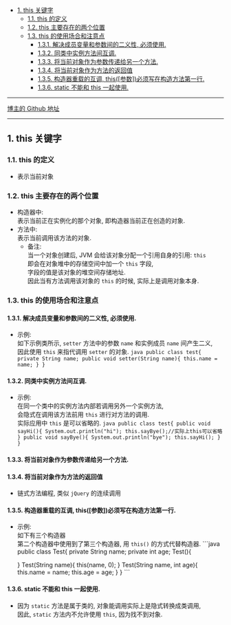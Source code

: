 <!-- TOC -->

- [1. this 关键字](#1-this-关键字)
  - [1.1. this 的定义](#11-this-的定义)
  - [1.2. this 主要存在的两个位置](#12-this-主要存在的两个位置)
  - [1.3. this 的使用场合和注意点](#13-this-的使用场合和注意点)
    - [1.3.1. 解决成员变量和参数间的二义性, 必须使用.](#131-解决成员变量和参数间的二义性-必须使用)
    - [1.3.2. 同类中实例方法间互调.](#132-同类中实例方法间互调)
    - [1.3.3. 将当前对象作为参数传递给另一个方法.](#133-将当前对象作为参数传递给另一个方法)
    - [1.3.4. 将当前对象作为方法的返回值](#134-将当前对象作为方法的返回值)
    - [1.3.5. 构造器重载的互调, this([参数])必须写在构造方法第一行.](#135-构造器重载的互调-this参数必须写在构造方法第一行)
    - [1.3.6. static 不能和 this 一起使用.](#136-static-不能和-this-一起使用)

<!-- /TOC -->

****
[博主的 Github 地址](https://github.com/leon9dragon)
****

## 1. this 关键字

### 1.1. this 的定义
- 表示当前对象

### 1.2. this 主要存在的两个位置
- 构造器中:  
  表示当前正在实例化的那个对象, 即构造器当前正在创造的对象.  
- 方法中:  
  表示当前调用该方法的对象.
  - 备注:  
    当一个对象创建后, JVM 会给该对象分配一个引用自身的引用: `this`  
    即会在对象堆中的存储空间中加一个 `this` 字段,  
    字段的值是该对象的堆空间存储地址.  
    因此当有方法调用该对象的 `this` 的时候, 实际上是调用对象本身.

### 1.3. this 的使用场合和注意点

#### 1.3.1. 解决成员变量和参数间的二义性, 必须使用.
   - 示例:    
     如下示例类所示, `setter` 方法中的参数 `name`  和实例成员 `name` 间产生二义,  
     因此使用 `this` 来指代调用 `setter` 的对象.
    ```java
    public class test{
        private String name;
        public void setter(String name){
            this.name = name;
        }
    }
    ```

#### 1.3.2. 同类中实例方法间互调.
   - 示例:   
     在同一个类中的实例方法内部若调用另外一个实例方法,   
     会隐式在调用该方法前用 `this` 进行对方法的调用.  
     实际应用中 `this` 是可以省略的.
    ```java
    public class test{
        public void sayHi(){
            System.out.println("hi");
            this.sayBye();//实际上this可以省略
        }
        public void sayBye(){
            System.out.println("bye");
            this.sayHi();
        }
    }
    ```

#### 1.3.3. 将当前对象作为参数传递给另一个方法.

#### 1.3.4. 将当前对象作为方法的返回值
   - 链式方法编程, 类似 `jQuery` 的连续调用

#### 1.3.5. 构造器重载的互调, this([参数])必须写在构造方法第一行.
   - 示例:  
     如下有三个构造器  
     第二个构造器中使用到了第三个构造器, 用 `this()` 的方式代替构造器.
    ```java
    public class Test{
        private String name;
        private int age;
        Test(){

        }
        Test(String name){
            this(name, 0);
        }
        Test(String name, int age){
            this.name = name;
            this.age = age;
        }
    }
    ```

#### 1.3.6. static 不能和 this 一起使用.
   - 因为 `static` 方法是属于类的, 对象能调用实际上是隐式转换成类调用,  
   因此, `static` 方法内不允许使用 `this`, 因为找不到对象.